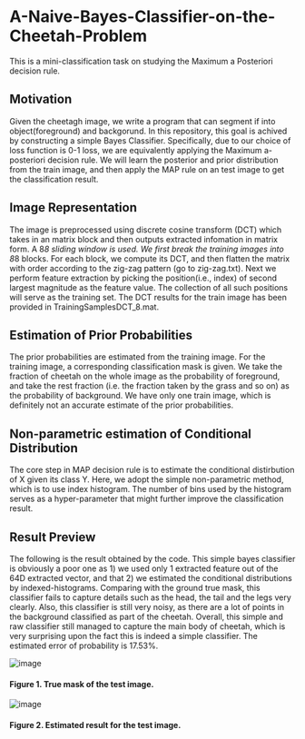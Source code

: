 # A-Naive-Bayes-Classifier-on-the-Cheetah-Problem
This is a mini-classification task on studying the Maximum a Posteriori decision rule.

## Motivation
Given the cheetagh image, we write a program that can segment if into object(foreground) and backgorund. In this repository, this goal is achived by constructing a simple Bayes Classifier.
Specifically, due to our choice of loss function is 0-1 loss, we are equivalently applying the Maximum a-posteriori decision rule. We will learn the posterior and prior distribution from the train image, and then apply the MAP rule on an test image to get the classification result. 

## Image Representation
The image is preprocessed using discrete cosine transform (DCT) which takes in an matrix block and then outputs extracted infomation in matrix form. A 8*8 sliding window is used. We first break the training images into 8*8 blocks. For each block, we compute its DCT, and then flatten the matrix with order according to the zig-zag pattern (go to zig-zag.txt). Next we perform feature extraction by picking the position(i.e., index) of second largest magnitude as the feature value. The collection of all such positions will serve as the training set. The DCT results for the train image has been provided in TrainingSamplesDCT_8.mat. 

## Estimation of Prior Probabilities
The prior probabilities are estimated from the training image. For the training image, a corresponding classification mask is given. We take the fraction of cheetah on the whole image as the probability of foreground, and take the rest fraction (i.e. the fraction taken by the grass and so on) as the probability of background. We have only one train image, which is definitely not an accurate estimate of the prior probabilities. 

## Non-parametric estimation of Conditional Distribution
The core step in MAP decision rule is to estimate the conditional distirbution of X given its class Y. Here, we adopt the simple non-parametric method, which is to use index histogram. The number of bins used by the histogram serves as a hyper-parameter that might further improve the classification result. 

## Result Preview 
The following is the result obtained by the code. This simple bayes classifier is obviously a poor one as 1) we used only 1 extracted feature out of the 64D extracted vector, and that 2) we estimated the conditional distributions by indexed-histograms. Comparing with the ground true mask, this classifier fails to capture details such as the head, the tail and the legs 
very clearly. Also, this classifier is still very noisy, as there are a lot of points in the background classified as part of the cheetah. Overall, this simple and raw classifier still 
managed to capture the main body of cheetah, which is very surprising upon the fact this is indeed a simple classifier. The estimated error of probability is 17.53%.

![image](https://user-images.githubusercontent.com/64362092/196350720-1a8c3098-2d62-458e-8281-e6946847f00f.png)

#### Figure 1. True mask of the test image.

![image](https://user-images.githubusercontent.com/64362092/196350857-67838c26-999d-432d-82a6-109df9a439d1.png)

#### Figure 2. Estimated result for the test image.




